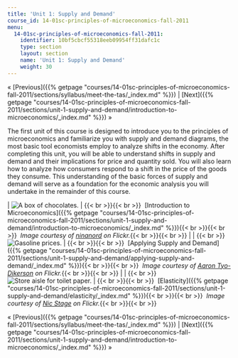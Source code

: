 ```yaml
---
title: 'Unit 1: Supply and Demand'
course_id: 14-01sc-principles-of-microeconomics-fall-2011
menu:
  14-01sc-principles-of-microeconomics-fall-2011:
    identifier: 10bf5cbcf55318eeb09954ff31dafc1c
    type: section
    layout: section
    name: 'Unit 1: Supply and Demand'
    weight: 30
---
```

« [Previous]({{% getpage "courses/14-01sc-principles-of-microeconomics-fall-2011/sections/syllabus/meet-the-tas/_index.md" %}}) | [Next]({{% getpage "courses/14-01sc-principles-of-microeconomics-fall-2011/sections/unit-1-supply-and-demand/introduction-to-microeconomics/_index.md" %}}) »

The first unit of this course is designed to introduce you to the principles of microeconomics and familiarize you with supply and demand diagrams, the most basic tool economists employ to analyze shifts in the economy. After completing this unit, you will be able to understand shifts in supply and demand and their implications for price and quantity sold. You will also learn how to analyze how consumers respond to a shift in the price of the goods they consume. This understanding of the basic forces of supply and demand will serve as a foundation for the economic analysis you will undertake in the remainder of this course.

| ![A box of chocolates.](https://open-learning-course-data-ci.s3.amazonaws.com/14-01sc-principles-of-microeconomics-fall-2011/f1d47374ea0cdaa63ea68409ec5c313c_lec01.jpg) | {{< br >}}{{< br >}}  [Introduction to Microeconomics]({{% getpage "courses/14-01sc-principles-of-microeconomics-fall-2011/sections/unit-1-supply-and-demand/introduction-to-microeconomics/_index.md" %}}){{< br >}}{{< br >}}  _Image courtesy of_ [_ninanord_](http://www.flickr.com/photos/ninsvims/3264175368/) _on Flickr._{{< br >}}{{< br >}} |
|   {{< br >}}![Gasoline prices.](https://open-learning-course-data-ci.s3.amazonaws.com/14-01sc-principles-of-microeconomics-fall-2011/d089bfcd30976ebf123b5e136e30d02f_lec02.jpg) | {{< br >}}{{< br >}}  [Applying Supply and Demand]({{% getpage "courses/14-01sc-principles-of-microeconomics-fall-2011/sections/unit-1-supply-and-demand/applying-supply-and-demand/_index.md" %}}){{< br >}}{{< br >}}  _Image courtesy of_ [_Aaron Tyo-Dikerson_](http://www.flickr.com/photos/tyodickerson/39826870/) _on Flickr._{{< br >}}{{< br >}} |
|   {{< br >}}![Store aisle for toilet paper.](https://open-learning-course-data-ci.s3.amazonaws.com/14-01sc-principles-of-microeconomics-fall-2011/e3987fd81552155d83d276d3569a6016_lec03.jpg) | {{< br >}}{{< br >}}  [Elasticity]({{% getpage "courses/14-01sc-principles-of-microeconomics-fall-2011/sections/unit-1-supply-and-demand/elasticity/_index.md" %}}){{< br >}}{{< br >}}  _Image courtesy of_ [_Nic Stage_](http://www.flickr.com/photos/nic-stage/4321461836/in/photostream/) _on Flickr._{{< br >}}{{< br >}} 

« [Previous]({{% getpage "courses/14-01sc-principles-of-microeconomics-fall-2011/sections/syllabus/meet-the-tas/_index.md" %}}) | [Next]({{% getpage "courses/14-01sc-principles-of-microeconomics-fall-2011/sections/unit-1-supply-and-demand/introduction-to-microeconomics/_index.md" %}}) »